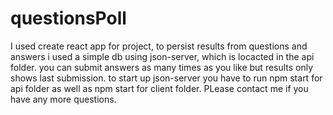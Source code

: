 # questionsPoll

I used create react app for project, to persist results from questions and answers i used a simple db using json-server, which is locacted in the api folder.  you can submit answers as many times as you like but results only shows last submission.  to start up json-server you have to run npm start for api folder as well as npm start for client folder.  PLease contact me if you have any more questions.

